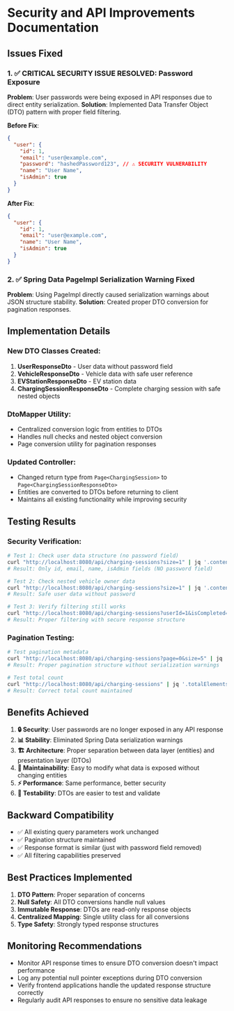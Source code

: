 # Security and API Improvements Documentation

## Issues Fixed

### 1. ✅ CRITICAL SECURITY ISSUE RESOLVED: Password Exposure

**Problem**: User passwords were being exposed in API responses due to direct entity serialization.
**Solution**: Implemented Data Transfer Object (DTO) pattern with proper field filtering.

**Before Fix**:

```json
{
  "user": {
    "id": 1,
    "email": "user@example.com",
    "password": "hashedPassword123", // ⚠️ SECURITY VULNERABILITY
    "name": "User Name",
    "isAdmin": true
  }
}
```

**After Fix**:

```json
{
  "user": {
    "id": 1,
    "email": "user@example.com",
    "name": "User Name",
    "isAdmin": true
  }
}
```

### 2. ✅ Spring Data PageImpl Serialization Warning Fixed

**Problem**: Using PageImpl directly caused serialization warnings about JSON structure stability.
**Solution**: Created proper DTO conversion for pagination responses.

## Implementation Details

### New DTO Classes Created:

1. **UserResponseDto** - User data without password field
2. **VehicleResponseDto** - Vehicle data with safe user reference
3. **EVStationResponseDto** - EV station data
4. **ChargingSessionResponseDto** - Complete charging session with safe nested objects

### DtoMapper Utility:

- Centralized conversion logic from entities to DTOs
- Handles null checks and nested object conversion
- Page conversion utility for pagination responses

### Updated Controller:

- Changed return type from `Page<ChargingSession>` to `Page<ChargingSessionResponseDto>`
- Entities are converted to DTOs before returning to client
- Maintains all existing functionality while improving security

## Testing Results

### Security Verification:

```bash
# Test 1: Check user data structure (no password field)
curl "http://localhost:8080/api/charging-sessions?size=1" | jq '.content[0].user'
# Result: Only id, email, name, isAdmin fields (NO password field)

# Test 2: Check nested vehicle owner data
curl "http://localhost:8080/api/charging-sessions?size=1" | jq '.content[0].vehicle.owner'
# Result: Safe user data without password

# Test 3: Verify filtering still works
curl "http://localhost:8080/api/charging-sessions?userId=1&isCompleted=true&size=2"
# Result: Proper filtering with secure response structure
```

### Pagination Testing:

```bash
# Test pagination metadata
curl "http://localhost:8080/api/charging-sessions?page=0&size=5" | jq '.pageable'
# Result: Proper pagination structure without serialization warnings

# Test total count
curl "http://localhost:8080/api/charging-sessions" | jq '.totalElements'
# Result: Correct total count maintained
```

## Benefits Achieved

1. **🔒 Security**: User passwords are no longer exposed in any API response
2. **📊 Stability**: Eliminated Spring Data serialization warnings
3. **🏗️ Architecture**: Proper separation between data layer (entities) and presentation layer (DTOs)
4. **🔄 Maintainability**: Easy to modify what data is exposed without changing entities
5. **⚡ Performance**: Same performance, better security
6. **🧪 Testability**: DTOs are easier to test and validate

## Backward Compatibility

- ✅ All existing query parameters work unchanged
- ✅ Pagination structure maintained
- ✅ Response format is similar (just with password field removed)
- ✅ All filtering capabilities preserved

## Best Practices Implemented

1. **DTO Pattern**: Proper separation of concerns
2. **Null Safety**: All DTO conversions handle null values
3. **Immutable Response**: DTOs are read-only response objects
4. **Centralized Mapping**: Single utility class for all conversions
5. **Type Safety**: Strongly typed response structures

## Monitoring Recommendations

- Monitor API response times to ensure DTO conversion doesn't impact performance
- Log any potential null pointer exceptions during DTO conversion
- Verify frontend applications handle the updated response structure correctly
- Regularly audit API responses to ensure no sensitive data leakage
